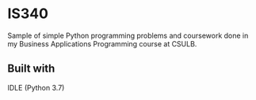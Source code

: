 # IS340
Sample of simple Python programming problems and coursework done in my Business Applications Programming course at CSULB.

## Built with
IDLE (Python 3.7)

